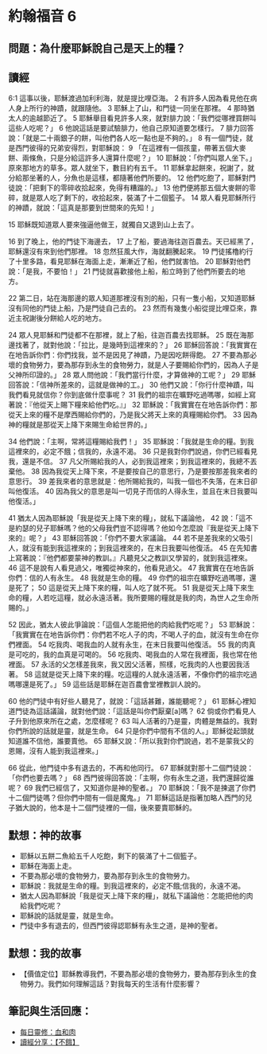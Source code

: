 # 約翰福音 6

## 問題：為什麼耶穌說自己是天上的糧？

## 讀經
6:1 這事以後，耶穌渡過加利利海，就是提比哩亞海。 2 有許多人因為看見他在病人身上所行的神蹟，就跟隨他。 3 耶穌上了山，和門徒一同坐在那裡。 4 那時猶太人的逾越節近了。 5 耶穌舉目看見許多人來，就對腓力說：「我們從哪裡買餅叫這些人吃呢？」 6 他說這話是要試驗腓力，他自己原知道要怎樣行。 7 腓力回答說：「就是二十兩銀子的餅，叫他們各人吃一點也是不夠的。」 8 有一個門徒，就是西門彼得的兄弟安得烈，對耶穌說： 9 「在這裡有一個孩童，帶著五個大麥餅、兩條魚，只是分給這許多人還算什麼呢？」 10 耶穌說：「你們叫眾人坐下。」原來那地方的草多。眾人就坐下，數目約有五千。 11 耶穌拿起餅來，祝謝了，就分給那坐著的人，分魚也是這樣，都隨著他們所要的。 12 他們吃飽了，耶穌對門徒說：「把剩下的零碎收拾起來，免得有糟蹋的。」 13 他們便將那五個大麥餅的零碎，就是眾人吃了剩下的，收拾起來，裝滿了十二個籃子。 14 眾人看見耶穌所行的神蹟，就說：「這真是那要到世間來的先知！」

15 耶穌既知道眾人要來強逼他做王，就獨自又退到山上去了。

16 到了晚上，他的門徒下海邊去， 17 上了船，要過海往迦百農去。天已經黑了，耶穌還沒有來到他們那裡。 18 忽然狂風大作，海就翻騰起來。 19 門徒搖櫓約行了十里多路，看見耶穌在海面上走，漸漸近了船，他們就害怕。 20 耶穌對他們說：「是我，不要怕！」 21 門徒就喜歡接他上船，船立時到了他們所要去的地方。

22 第二日，站在海那邊的眾人知道那裡沒有別的船，只有一隻小船，又知道耶穌沒有同他的門徒上船，乃是門徒自己去的。 23 然而有幾隻小船從提比哩亞來，靠近主祝謝後分餅給人吃的地方。

24 眾人見耶穌和門徒都不在那裡，就上了船，往迦百農去找耶穌。 25 既在海那邊找著了，就對他說：「拉比，是幾時到這裡來的？」 26 耶穌回答說：「我實實在在地告訴你們：你們找我，並不是因見了神蹟，乃是因吃餅得飽。 27 不要為那必壞的食物勞力，要為那存到永生的食物勞力，就是人子要賜給你們的，因為人子是父神所印證的。」 28 眾人問他說：「我們當行什麼，才算做神的工呢？」 29 耶穌回答說：「信神所差來的，這就是做神的工。」 30 他們又說：「你行什麼神蹟，叫我們看見就信你？你到底做什麼事呢？ 31 我們的祖宗在曠野吃過嗎哪，如經上寫著說：『他從天上賜下糧來給他們吃。』」 32 耶穌說：「我實實在在地告訴你們：那從天上來的糧不是摩西賜給你們的，乃是我父將天上來的真糧賜給你們。 33 因為神的糧就是那從天上降下來賜生命給世界的。」

34 他們說：「主啊，常將這糧賜給我們！」 35 耶穌說：「我就是生命的糧。到我這裡來的，必定不餓；信我的，永遠不渴。 36 只是我對你們說過，你們已經看見我，還是不信。 37 凡父所賜給我的人，必到我這裡來；到我這裡來的，我總不丟棄他。 38 因為我從天上降下來，不是要按自己的意思行，乃是要按那差我來者的意思行。 39 差我來者的意思就是：他所賜給我的，叫我一個也不失落，在末日卻叫他復活。 40 因為我父的意思是叫一切見子而信的人得永生，並且在末日我要叫他復活。」

41 猶太人因為耶穌說「我是從天上降下來的糧」，就私下議論他， 42 說：「這不是約瑟的兒子耶穌嗎？他的父母我們豈不認得嗎？他如今怎麼說『我是從天上降下來的』呢？」 43 耶穌回答說：「你們不要大家議論。 44 若不是差我來的父吸引人，就沒有能到我這裡來的；到我這裡來的，在末日我要叫他復活。 45 在先知書上寫著說：『他們都要蒙神的教訓。』凡聽見父之教訓又學習的，就到我這裡來。 46 這不是說有人看見過父，唯獨從神來的，他看見過父。 47 我實實在在地告訴你們：信的人有永生。 48 我就是生命的糧。 49 你們的祖宗在曠野吃過嗎哪，還是死了； 50 這是從天上降下來的糧，叫人吃了就不死。 51 我是從天上降下來生命的糧，人若吃這糧，就必永遠活著。我所要賜的糧就是我的肉，為世人之生命所賜的。」

52 因此，猶太人彼此爭論說：「這個人怎能把他的肉給我們吃呢？」 53 耶穌說：「我實實在在地告訴你們：你們若不吃人子的肉，不喝人子的血，就沒有生命在你們裡面。 54 吃我肉、喝我血的人就有永生，在末日我要叫他復活。 55 我的肉真是可吃的，我的血真是可喝的。 56 吃我肉、喝我血的人常在我裡面，我也常在他裡面。 57 永活的父怎樣差我來，我又因父活著，照樣，吃我肉的人也要因我活著。 58 這就是從天上降下來的糧。吃這糧的人就永遠活著，不像你們的祖宗吃過嗎哪還是死了。」 59 這些話是耶穌在迦百農會堂裡教訓人說的。

60 他的門徒中有好些人聽見了，就說：「這話甚難，誰能聽呢？」 61 耶穌心裡知道門徒為這話議論，就對他們說：「這話是叫你們厭棄[a]嗎？ 62 倘或你們看見人子升到他原來所在之處，怎麼樣呢？ 63 叫人活著的乃是靈，肉體是無益的。我對你們所說的話就是靈，就是生命。 64 只是你們中間有不信的人。」耶穌從起頭就知道誰不信他，誰要賣他。 65 耶穌又說：「所以我對你們說過，若不是蒙我父的恩賜，沒有人能到我這裡來。」

66 從此，他門徒中多有退去的，不再和他同行。 67 耶穌就對那十二個門徒說：「你們也要去嗎？」 68 西門彼得回答說：「主啊，你有永生之道，我們還歸從誰呢？ 69 我們已經信了，又知道你是神的聖者。」 70 耶穌說：「我不是揀選了你們十二個門徒嗎？但你們中間有一個是魔鬼。」 71 耶穌這話是指著加略人西門的兒子猶大說的，他本是十二個門徒裡的一個，後來要賣耶穌的。

## 默想：神的故事
+ 耶穌以五餅二魚給五千人吃飽，剩下的裝滿了十二個籃子。
+ 耶穌在海面上走。
+ 不要為那必壞的食物勞力，要為那存到永生的食物勞力。
+ 耶穌說：我就是生命的糧。到我這裡來的，必定不餓;信我的，永遠不渴。
+ 猶太人因為耶穌說「我是從天上降下來的糧」，就私下議論他：怎能把他的肉給我們吃呢？
+ 耶穌說的話就是靈，就是生命。
+ 門徒中多有退去的，但西門彼得認耶穌有永生之道，是神的聖者。

## 默想：我的故事
+ 【價值定位】耶穌教導我們，不要為那必壞的食物勞力，要為那存到永生的食物勞力。我們如何理解這話？對我每天的生活有什麼影響？

## 筆記與生活回應：
+ [每日靈修：血和肉](https://bibleplan.github.io/sharing/zhuolin/day3-wk96-sharing.html)
+ [讀經分享：【不餓】](https://bibleplan.github.io/sharing/day3-wk96-sharing.html)
